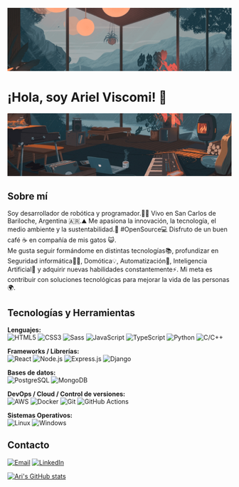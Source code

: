 ![Mi banner](./assets/banner1.png "Banner de mi perfil")
# ¡Hola, soy Ariel Viscomi! 👋
![Mi banner](./assets/banner2.png "Banner de mi perfil")

## Sobre mí
Soy desarrollador de robótica y programador.👨‍💻
Vivo en San Carlos de Bariloche, Argentina 🇦🇷.⛰️
Me apasiona la innovación, la tecnología, el medio ambiente y la sustentabilidad.🌱
#OpenSource💻
Disfruto de un buen café ☕ en compañía de mis gatos 😺.  
Me gusta seguir formándome en distintas tecnologías📚, profundizar en Seguridad informática🕵️‍♂️, Domótica💡, Automatización🚀, Inteligencia Artificial🧠 y adquirir nuevas habilidades constantemente⚡.
Mi meta es contribuir con soluciones tecnológicas para mejorar la vida de las personas🌍.

## Tecnologías y Herramientas

**Lenguajes:**  
![HTML5](https://img.shields.io/badge/HTML5-E34F26?style=flat-square&logo=html5&logoColor=white)
![CSS3](https://img.shields.io/badge/CSS3-1572B6?style=flat-square&logo=css3&logoColor=white)
![Sass](https://img.shields.io/badge/Sass-CC6699?style=flat-square&logo=sass&logoColor=white)
![JavaScript](https://img.shields.io/badge/JavaScript-323330?style=flat-square&logo=javascript&logoColor=white)
![TypeScript](https://img.shields.io/badge/TypeScript-007ACC?style=flat-square&logo=typescript&logoColor=white)
![Python](https://img.shields.io/badge/Python-14354C?style=flat-square&logo=python&logoColor=white)
![C/C++](https://img.shields.io/badge/C%2FC%2B%2B-00599C?style=flat-square&logo=c%2B%2B&logoColor=white)

**Frameworks / Librerías:**  
![React](https://img.shields.io/badge/React-20232A?style=flat-square&logo=react&logoColor=61DAFB)
![Node.js](https://img.shields.io/badge/Node.js-339933?style=flat-square&logo=node-dot-js&logoColor=white)
![Express.js](https://img.shields.io/badge/Express.js-000000?style=flat-square&logo=express&logoColor=white)
![Django](https://img.shields.io/badge/Django-092E20?style=flat-square&logo=django&logoColor=white)

**Bases de datos:**  
![PostgreSQL](https://img.shields.io/badge/PostgreSQL-336791?style=flat-square&logo=postgresql&logoColor=white)
![MongoDB](https://img.shields.io/badge/MongoDB-4EA94B?style=flat-square&logo=mongodb&logoColor=white)

**DevOps / Cloud / Control de versiones:**  
![AWS](https://img.shields.io/badge/Amazon%20AWS-232F3E?style=flat-square&logo=amazon-aws&logoColor=white)
![Docker](https://img.shields.io/badge/Docker-2496ED?style=flat-square&logo=docker&logoColor=white)
![Git](https://img.shields.io/badge/Git-F05032?style=flat-square&logo=git&logoColor=white)
![GitHub Actions](https://img.shields.io/badge/GitHub%20Actions-2088FF?style=flat-square&logo=github-actions&logoColor=white)

**Sistemas Operativos:**  
![Linux](https://img.shields.io/badge/Linux-FCC624?style=flat-square&logo=linux&logoColor=black)
![Windows](https://img.shields.io/badge/Windows-0078D6?style=flat-square&logo=windows&logoColor=white)

## Contacto
[![Email](https://img.shields.io/badge/email-D14836?style=flat-square&logo=gmail&logoColor=white)](mailto:arielviscomi.mail@gmail.com)
[![LinkedIn](https://img.shields.io/badge/LinkedIn-0077B5?style=flat-square&logo=linkedin&logoColor=white)](https://www.linkedin.com/in/ariel-viscomi/)

<!-- WIDGETS -->
[![Ari's GitHub stats](https://github-readme-stats.vercel.app/api?username=ariviscomi&show_icons=true&theme=radical)](https://github.com/anuraghazra/github-readme-stats)

